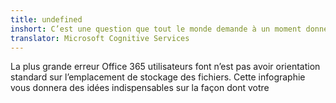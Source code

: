 ```yaml
---
title: undefined
inshort: C’est une question que tout le monde demande à un moment donné. Dois-je utiliser SharePoint ou OneDrive pour les entreprises ?
translator: Microsoft Cognitive Services
---
```



La plus grande erreur Office 365 utilisateurs font n’est pas avoir orientation standard sur l’emplacement de stockage des fichiers. Cette infographie vous donnera des idées indispensables sur la façon dont votre 



